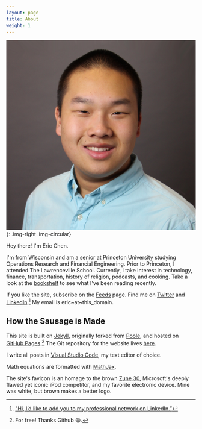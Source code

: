 ```yaml
---
layout: page
title: About
weight: 1
---
```


![Eric Chen headshot](/assets/2015/01/eric-chen.jpg){: .img-right .img-circular}

Hey there! I'm Eric Chen.

I'm from Wisconsin and am a senior at Princeton University studying Operations Research and Financial Engineering. Prior to Princeton, I attended The Lawrenceville School. Currently, I take interest in technology, finance, transportation, history of religion, podcasts, and cooking. Take a look at the [bookshelf][bookshelf] to see what I've been reading recently.

If you like the site, subscribe on the [Feeds][feeds] page. Find me on [Twitter][twitter] and [LinkedIn][linkedin].[^1] My email is eric~at~this_domain.

[pu]: https://www.princeton.edu
[lv]: https://www.lawrenceville.org

[bookshelf]: http://ericjwdchen.org/bookshelf
[twitter]: https://twitter.com/ericjwdchen
[linkedin]: https://www.linkedin.com/in/ericjwdchen

[feeds]: https://ericjwdchen.org/feeds/

## How the Sausage is Made

This site is built on [Jekyll][jekyll], originally forked from [Poole][poole], and hosted on [GitHub Pages][gp].[^2] The Git repository for the website lives [here][repo].

I write all posts in [Visual Studio Code][vscode], my text editor of choice.

Math equations are formatted with [MathJax][mj].

The site's favicon is an homage to the brown [Zune 30][Zune 30], Microsoft's deeply flawed yet iconic iPod competitor, and my favorite electronic device. Mine was white, but brown makes a better logo.

[jekyll]: https://jekyllrb.com
[poole]: http://getpoole.com
[gp]: https://pages.github.com
[repo]: https://github.com/ericjwdchen/ericjwdchen.github.io

[vscode]: https://code.visualstudio.com

[mj]: https://www.mathjax.org

[Zune 30]: https://en.wikipedia.org/wiki/Zune_30

[^1]: ["Hi, I’d like to add you to my professional network on LinkedIn.”](http://www.newyorker.com/cartoons/issue-cartoons/cartoons-from-the-october-5-2015-issue)

[^2]: For free! Thanks Github 😁.